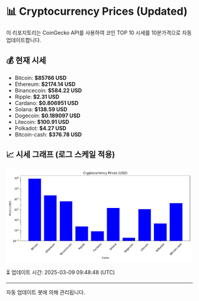 
# 📊 Cryptocurrency Prices (Updated)

이 리포지토리는 CoinGecko API를 사용하여 코인 TOP 10 시세를 10분가격으로 자동 업데이트합니다.

## 💰 현재 시세
- Bitcoin: **$85766 USD**
- Ethereum: **$2174.14 USD**
- Binancecoin: **$584.22 USD**
- Ripple: **$2.31 USD**
- Cardano: **$0.806951 USD**
- Solana: **$138.59 USD**
- Dogecoin: **$0.189097 USD**
- Litecoin: **$100.91 USD**
- Polkadot: **$4.27 USD**
- Bitcoin-cash: **$376.78 USD**

## 📈 시세 그래프 (로그 스케일 적용)
![Crypto Prices](crypto_prices.png)

⏳ 업데이트 시간: 2025-03-09 09:48:48 (UTC)

---
자동 업데이트 봇에 의해 관리됩니다.
